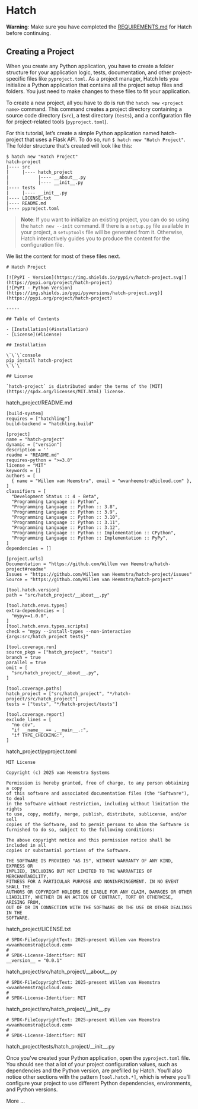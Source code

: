 # Hatch

**Warning**: Make sure you have completed the [REQUIREMENTS.md](./REQUIREMENTS.md) for Hatch before continuing.

## Creating a Project

When you create any Python application, you have to create a folder structure for your application logic, tests, documentation, and other project-specific files like ```pyproject.toml```. As a project manager, Hatch lets you initialize a Python application that contains all the project setup files and folders. You just need to make changes to these files to fit your application.

To create a new project, all you have to do is run the ```hatch new <project name>``` command. This command creates a project directory containing a source code directory (```src```), a test directory (```tests```), and a configuration file for project-related tools (```pyproject.toml```).

For this tutorial, let’s create a simple Python application named hatch-project that uses a Flask API. To do so, run ```$ hatch new "Hatch Project"```. The folder structure that’s created will look like this:

```
$ hatch new "Hatch Project"
hatch-project
|---- src
|     |---- hatch_project
|           |---- __about__.py
|           |---- __init__.py
|---- tests
|     |---- __init__.py
|---- LICENSE.txt
|---- README.md
|---- pyproject.toml
```

> **Note**: If you want to initialize an existing project, you can do so using the ```hatch new --init``` command. If there is a ```setup.py``` file available in your project, a ```setuptools``` file will be generated from it. Otherwise, Hatch interactively guides you to produce the content for the configuration file.

We list the content for most of these files next.

```
# Hatch Project

[![PyPI - Version](https://img.shields.io/pypi/v/hatch-project.svg)](https://pypi.org/project/hatch-project)
[![PyPI - Python Version](https://img.shields.io/pypi/pyversions/hatch-project.svg)](https://pypi.org/project/hatch-project)

-----

## Table of Contents

- [Installation](#installation)
- [License](#license)

## Installation

\`\`\`console
pip install hatch-project
\`\`\`

## License

`hatch-project` is distributed under the terms of the [MIT](https://spdx.org/licenses/MIT.html) license.
```
hatch_project/README.md

```
[build-system]
requires = ["hatchling"]
build-backend = "hatchling.build"

[project]
name = "hatch-project"
dynamic = ["version"]
description = ''
readme = "README.md"
requires-python = ">=3.8"
license = "MIT"
keywords = []
authors = [
  { name = "Willem van Heemstra", email = "wvanheemstra@icloud.com" },
]
classifiers = [
  "Development Status :: 4 - Beta",
  "Programming Language :: Python",
  "Programming Language :: Python :: 3.8",
  "Programming Language :: Python :: 3.9",
  "Programming Language :: Python :: 3.10",
  "Programming Language :: Python :: 3.11",
  "Programming Language :: Python :: 3.12",
  "Programming Language :: Python :: Implementation :: CPython",
  "Programming Language :: Python :: Implementation :: PyPy",
]
dependencies = []

[project.urls]
Documentation = "https://github.com/Willem van Heemstra/hatch-project#readme"
Issues = "https://github.com/Willem van Heemstra/hatch-project/issues"
Source = "https://github.com/Willem van Heemstra/hatch-project"

[tool.hatch.version]
path = "src/hatch_project/__about__.py"

[tool.hatch.envs.types]
extra-dependencies = [
  "mypy>=1.0.0",
]
[tool.hatch.envs.types.scripts]
check = "mypy --install-types --non-interactive {args:src/hatch_project tests}"

[tool.coverage.run]
source_pkgs = ["hatch_project", "tests"]
branch = true
parallel = true
omit = [
  "src/hatch_project/__about__.py",
]

[tool.coverage.paths]
hatch_project = ["src/hatch_project", "*/hatch-project/src/hatch_project"]
tests = ["tests", "*/hatch-project/tests"]

[tool.coverage.report]
exclude_lines = [
  "no cov",
  "if __name__ == .__main__.:",
  "if TYPE_CHECKING:",
]
```
hatch_project/pyproject.toml

```
MIT License

Copyright (c) 2025 van Heemstra Systems

Permission is hereby granted, free of charge, to any person obtaining a copy
of this software and associated documentation files (the "Software"), to deal
in the Software without restriction, including without limitation the rights
to use, copy, modify, merge, publish, distribute, sublicense, and/or sell
copies of the Software, and to permit persons to whom the Software is
furnished to do so, subject to the following conditions:

The above copyright notice and this permission notice shall be included in all
copies or substantial portions of the Software.

THE SOFTWARE IS PROVIDED "AS IS", WITHOUT WARRANTY OF ANY KIND, EXPRESS OR
IMPLIED, INCLUDING BUT NOT LIMITED TO THE WARRANTIES OF MERCHANTABILITY,
FITNESS FOR A PARTICULAR PURPOSE AND NONINFRINGEMENT. IN NO EVENT SHALL THE
AUTHORS OR COPYRIGHT HOLDERS BE LIABLE FOR ANY CLAIM, DAMAGES OR OTHER
LIABILITY, WHETHER IN AN ACTION OF CONTRACT, TORT OR OTHERWISE, ARISING FROM,
OUT OF OR IN CONNECTION WITH THE SOFTWARE OR THE USE OR OTHER DEALINGS IN THE
SOFTWARE.
```
hatch_project/LICENSE.txt

```
# SPDX-FileCopyrightText: 2025-present Willem van Heemstra <wvanheemstra@icloud.com>
#
# SPDX-License-Identifier: MIT
__version__ = "0.0.1"
```
hatch_project/src/hatch_project/\_\_about__.py

```
# SPDX-FileCopyrightText: 2025-present Willem van Heemstra <wvanheemstra@icloud.com>
#
# SPDX-License-Identifier: MIT
```
hatch_project/src/hatch_project/\_\_init__.py

```
# SPDX-FileCopyrightText: 2025-present Willem van Heemstra <wvanheemstra@icloud.com>
#
# SPDX-License-Identifier: MIT
```
hatch_project/tests/hatch_project/\_\_init__.py

Once you’ve created your Python application, open the ```pyproject.toml``` file. You should see that a lot of your project configuration values, such as dependencies and the Python version, are prefilled by Hatch. You’ll also notice other sections with the pattern ```[tool.hatch.*]```, which is where you’ll configure your project to use different Python dependencies, environments, and Python versions.

More ...
